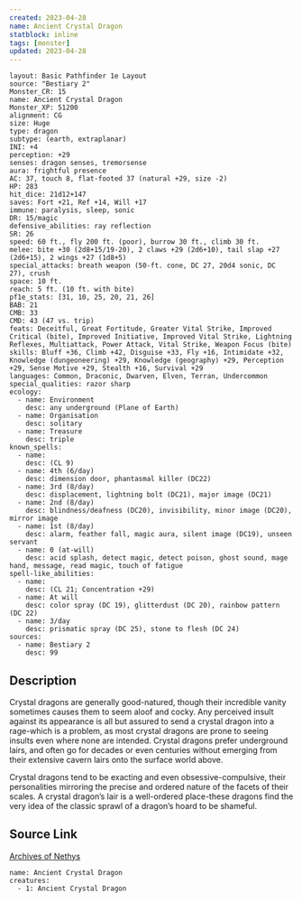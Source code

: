 ```yaml
---
created: 2023-04-28
name: Ancient Crystal Dragon
statblock: inline
tags: [monster]
updated: 2023-04-28
---
```

```statblock
layout: Basic Pathfinder 1e Layout
source: "Bestiary 2"
Monster_CR: 15
name: Ancient Crystal Dragon
Monster_XP: 51200
alignment: CG
size: Huge
type: dragon
subtype: (earth, extraplanar)
INI: +4
perception: +29
senses: dragon senses, tremorsense
aura: frightful presence
AC: 37, touch 8, flat-footed 37 (natural +29, size -2)
HP: 283
hit_dice: 21d12+147
saves: Fort +21, Ref +14, Will +17
immune: paralysis, sleep, sonic
DR: 15/magic
defensive_abilities: ray reflection
SR: 26
speed: 60 ft., fly 200 ft. (poor), burrow 30 ft., climb 30 ft.
melee: bite +30 (2d8+15/19-20), 2 claws +29 (2d6+10), tail slap +27 (2d6+15), 2 wings +27 (1d8+5)
special_attacks: breath weapon (50-ft. cone, DC 27, 20d4 sonic, DC 27), crush
space: 10 ft.
reach: 5 ft. (10 ft. with bite)
pf1e_stats: [31, 10, 25, 20, 21, 26]
BAB: 21
CMB: 33
CMD: 43 (47 vs. trip)
feats: Deceitful, Great Fortitude, Greater Vital Strike, Improved Critical (bite), Improved Initiative, Improved Vital Strike, Lightning Reflexes, Multiattack, Power Attack, Vital Strike, Weapon Focus (bite)
skills: Bluff +36, Climb +42, Disguise +33, Fly +16, Intimidate +32, Knowledge (dungeoneering) +29, Knowledge (geography) +29, Perception +29, Sense Motive +29, Stealth +16, Survival +29
languages: Common, Draconic, Dwarven, Elven, Terran, Undercommon
special_qualities: razor sharp
ecology:
  - name: Environment
    desc: any underground (Plane of Earth)
  - name: Organisation
    desc: solitary
  - name: Treasure
    desc: triple
known_spells:
  - name:
    desc: (CL 9)
  - name: 4th (6/day)
    desc: dimension door, phantasmal killer (DC22)
  - name: 3rd (8/day)
    desc: displacement, lightning bolt (DC21), major image (DC21)
  - name: 2nd (8/day)
    desc: blindness/deafness (DC20), invisibility, minor image (DC20), mirror image
  - name: 1st (8/day)
    desc: alarm, feather fall, magic aura, silent image (DC19), unseen servant
  - name: 0 (at-will)
    desc: acid splash, detect magic, detect poison, ghost sound, mage hand, message, read magic, touch of fatigue
spell-like_abilities:
  - name:
    desc: (CL 21; Concentration +29)
  - name: At will
    desc: color spray (DC 19), glitterdust (DC 20), rainbow pattern (DC 22)
  - name: 3/day
    desc: prismatic spray (DC 25), stone to flesh (DC 24)
sources:
  - name: Bestiary 2
    desc: 99
```
## Description
Crystal dragons are generally good-natured, though their incredible vanity sometimes causes them to seem aloof and cocky. Any perceived insult against its appearance is all but assured to send a crystal dragon into a rage-which is a problem, as most crystal dragons are prone to seeing insults even where none are intended. Crystal dragons prefer underground lairs, and often go for decades or even centuries without emerging from their extensive cavern lairs onto the surface world above. 

Crystal dragons tend to be exacting and even obsessive-compulsive, their personalities mirroring the precise and ordered nature of the facets of their scales. A crystal dragon’s lair is a well-ordered place-these dragons find the very idea of the classic sprawl of a dragon’s hoard to be shameful.
## Source Link
[Archives of Nethys](https://aonprd.com/MonsterDisplay.aspx?ItemName=Ancient%20Crystal%20Dragon)
```encounter-table
name: Ancient Crystal Dragon
creatures:
  - 1: Ancient Crystal Dragon
```

